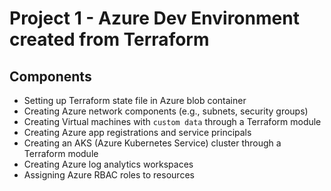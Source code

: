 # Project 1 - Azure Dev Environment created from Terraform

## Components

- Setting up Terraform state file in Azure blob container
- Creating Azure network components (e.g., subnets, security groups)
- Creating Virtual machines with `custom data` through a Terraform module
- Creating Azure app registrations and service principals
- Creating an AKS (Azure Kubernetes Service) cluster through a Terraform module
- Creating Azure log analytics workspaces
- Assigning Azure RBAC roles to resources

